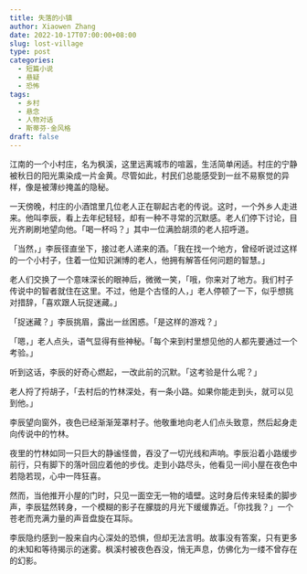 ```yaml
---
title: 失落的小镇
author: Xiaowen Zhang
date: 2022-10-17T07:00:00+08:00
slug: lost-village
type: post
categories:
  - 短篇小说
  - 悬疑
  - 恐怖
tags:
  - 乡村
  - 悬念
  - 人物对话
  - 斯蒂芬·金风格
draft: false
---
```


江南的一个小村庄，名为枫溪，这里远离城市的喧嚣，生活简单闲适。村庄的宁静被秋日的阳光熏染成一片金黄。尽管如此，村民们总能感受到一丝不易察觉的异样，像是被薄纱掩盖的隐秘。

一天傍晚，村庄的小酒馆里几位老人正在聊起古老的传说。这时，一个外乡人走进来。他叫李辰，看上去年纪轻轻，却有一种不寻常的沉默感。老人们停下讨论，目光齐刷刷地望向他。「喝一杯吗？」其中一位满脸胡须的老人招呼道。

「当然，」李辰径直坐下，接过老人递来的酒。「我在找一个地方，曾经听说过这样的一个小村子，住着一位知识渊博的老人，他拥有解答任何问题的智慧。」

老人们交换了一个意味深长的眼神后，微微一笑，「哦，你来对了地方。我们村子传说中的智者就住在这里。不过，他是个古怪的人，」老人停顿了一下，似乎想挑对措辞，「喜欢跟人玩捉迷藏。」

「捉迷藏？」李辰挑眉，露出一丝困惑。「是这样的游戏？」

「嗯，」老人点头，语气显得有些神秘。「每个来到村里想见他的人都先要通过一个考验。」

听到这话，李辰的好奇心燃起，一改此前的沉默。「这考验是什么呢？」

老人捋了捋胡子，「去村后的竹林深处，有一条小路。如果你能走到头，就可以见到他。」

李辰望向窗外，夜色已经渐渐笼罩村子。他敬重地向老人们点头致意，然后起身走向传说中的竹林。

夜里的竹林如同一只巨大的静谧怪兽，吞没了一切光线和声响。李辰沿着小路缓步前行，只有脚下的落叶回应着他的步伐。走到小路尽头，他看见一间小屋在夜色中若隐若现，心中一阵狂喜。

然而，当他推开小屋的门时，只见一面空无一物的墙壁。这时身后传来轻柔的脚步声，李辰猛然转身，一个模糊的影子在朦胧的月光下缓缓靠近。「你找我？」一个苍老而充满力量的声音盘旋在耳际。

李辰隐约感到一股来自内心深处的恐惧，但却无法言明。故事没有答案，只有更多的未知和等待揭示的迷雾。枫溪村被夜色吞没，悄无声息，仿佛化为一缕不曾存在的幻影。